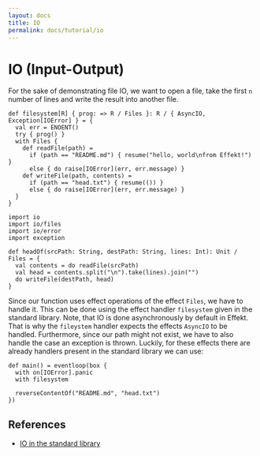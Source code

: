 ```yaml
---
layout: docs
title: IO
permalink: docs/tutorial/io
---
```


# IO (Input-Output)

For the sake of demonstrating file IO, we want to open a file, take the first `n` number of lines and write the result into another file.

```effekt:hidden
def filesystem[R] { prog: => R / Files }: R / { AsyncIO, Exception[IOError] } = {
  val err = ENOENT()
  try { prog() }
  with Files {
    def readFile(path) =
      if (path == "README.md") { resume("hello, world\nfrom Effekt!") }
      else { do raise[IOError](err, err.message) }
    def writeFile(path, contents) =
      if (path == "head.txt") { resume(()) }
      else { do raise[IOError](err, err.message) }
  }
}
```

```
import io
import io/files
import io/error
import exception

def headOf(srcPath: String, destPath: String, lines: Int): Unit / Files = {
  val contents = do readFile(srcPath)
  val head = contents.split("\n").take(lines).join("")
  do writeFile(destPath, head)
}
```

Since our function uses effect operations of the effect `Files`, we have to handle it.
This can be done using the effect handler `filesystem` given in the standard library.
Note, that IO is done asynchronously by default in Effekt.
That is why the `fileystem` handler expects the effects `AsyncIO` to be handled.
Furthermore, since our path might not exist, we have to also handle the case an exception is thrown.
Luckily, for these effects there are already handlers present in the standard library we can use:

```
def main() = eventloop(box {
  with on[IOError].panic
  with filesystem

  reverseContentOf("README.md", "head.txt")
})
```

## References

- [IO in the standard library](https://github.com/effekt-lang/effekt/tree/master/libraries/common/io)